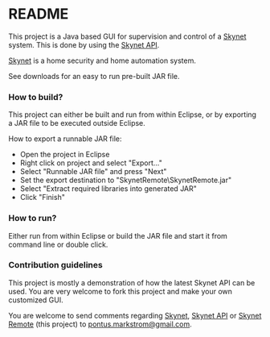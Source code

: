 # README #

This project is a Java based GUI for supervision and control of a [Skynet][skynet_site] system. This is done by using the [Skynet API][skynet_api_site].

[Skynet][skynet_site] is a home security and home automation system.

See downloads for an easy to run pre-built JAR file.

### How to build? ###
This project can either be built and run from within Eclipse, or by exporting a JAR file to be executed outside Eclipse.

How to export a runnable JAR file:

* Open the project in Eclipse
* Right click on project and select "Export..."
* Select "Runnable JAR file" and press "Next"
* Set the export destination to "SkynetRemote\SkynetRemote.jar"
* Select "Extract required libraries into generated JAR"
* Click "Finish"

### How to run? ###

Either run from within Eclipse or build the JAR file and start it from command line or double click.

### Contribution guidelines ###

This project is mostly a demonstration of how the latest Skynet API can be used. You are very welcome to fork this project and make your own customized GUI.

You are welcome to send comments regarding [Skynet][skynet_site], [Skynet API][skynet_api_site] or [Skynet Remote][skynet_remote_site] (this project) to pontus.markstrom@gmail.com.

[skynet_site]: http://pihack.no-ip.org/pontus/projects/skynet/
[skynet_api_site]: http://pihack.no-ip.org/pontus/projects/skynet/#api
[skynet_remote_site]: https://bitbucket.org/pontusmarkstrom/skynetremote/overview